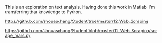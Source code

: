 This is an exploration on text analysis. Having done this work in Matlab, I'm transferring that knowledge to Python.  

https://github.com/shouaschang/Student/tree/master/12_Web_Scraping  

https://github.com/shouaschang/Student/blob/master/12_Web_Scraping/scrape_mars.py  